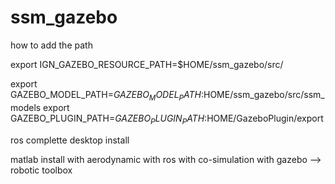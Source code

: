 # ssm_gazebo

how to add the path

export IGN_GAZEBO_RESOURCE_PATH=$HOME/ssm_gazebo/src/

export GAZEBO_MODEL_PATH=$GAZEBO_MODEL_PATH:$HOME/ssm_gazebo/src/ssm_models
export GAZEBO_PLUGIN_PATH=${GAZEBO_PLUGIN_PATH}:$HOME/GazeboPlugin/export

ros complette desktop install

matlab install 
with aerodynamic
with ros
with co-simulation with gazebo --> robotic toolbox
